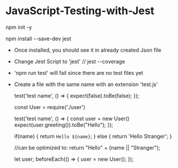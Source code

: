 # JavaScript-Testing-with-Jest

npm init -y

npm install --save-dev jest

- Once installed, you should see it in already created Json file
- Change Jest Script to 'jest' // jest --coverage
- 'npm run test' will fail since there are no test files yet
- Create a file with the same name with an extension 'test.js'

    test('test name', () => {
      expect(false).toBe(false);
    });


    const User = require('./user')

    test('test name', () => {
      const user = new User()
      expect(user.greeting()).toBe("Hello");
    });



    if(name) {
      return `Hello ${name}`;
    } else {
      return 'Hello Stranger';
    }

    //can be optimized to:
    return "Hello" + (name || "Stranger");

    let user;
    beforeEach(() => {
      user = new User();
    });
